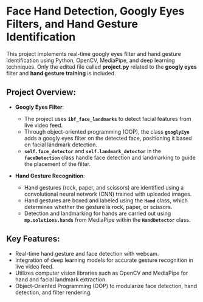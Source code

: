 # Face Hand Detection, Googly Eyes Filters, and Hand Gesture Identification

This project implements real-time googly eyes filter and hand gesture identification using Python, OpenCV, MediaPipe, and deep learning techniques. Only the edited file called **project.py** related to the **googly eyes** filter and **hand gesture training** is included.

## **Project Overview**:

- **Googly Eyes Filter**:
  - The project uses **`ibf_face_landmarks`** to detect facial features from live video feed.
  - Through object-oriented programming (OOP), the class **`googlyEye`** adds a googly eyes filter on the detected face, positioning it based on facial landmark detection.
  - **`self.face_detector`** and **`self.landmark_detector`** in the **`faceDetection`** class handle face detection and landmarking to guide the placement of the filter.

- **Hand Gesture Recognition**:
  - Hand gestures (rock, paper, and scissors) are identified using a convolutional neural network (CNN) trained with uploaded images.
  - Hand gestures are boxed and labeled using the **`Hand`** class, which determines whether the gesture is rock, paper, or scissors.
  - Detection and landmarking for hands are carried out using **`mp.solutions.hands`** from MediaPipe within the **`HandDetector`** class.

## **Key Features**:
- Real-time hand gesture and face detection with webcam.
- Integration of deep learning models for accurate gesture recognition in live video feed.
- Utilizes computer vision libraries such as OpenCV and MediaPipe for hand and facial landmark extraction.
- Object-Oriented Programming (OOP) to modularize face detection, hand detection, and filter rendering.
